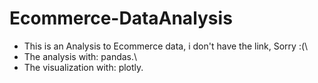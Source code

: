 # Ecommerce-DataAnalysis
- This is an Analysis to Ecommerce data, i don't have the link, Sorry :(\
- The analysis with: pandas.\
- The visualization with: plotly.
